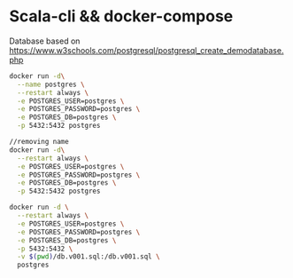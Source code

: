 # Scala-cli && docker-compose

Database based on https://www.w3schools.com/postgresql/postgresql_create_demodatabase.php

```bash
docker run -d\
  --name postgres \
  --restart always \
  -e POSTGRES_USER=postgres \
  -e POSTGRES_PASSWORD=postgres \
  -e POSTGRES_DB=postgres \
  -p 5432:5432 postgres
```

```bash
//removing name
docker run -d\
  --restart always \
  -e POSTGRES_USER=postgres \
  -e POSTGRES_PASSWORD=postgres \
  -e POSTGRES_DB=postgres \
  -p 5432:5432 postgres
```

```bash
docker run -d \
  --restart always \
  -e POSTGRES_USER=postgres \
  -e POSTGRES_PASSWORD=postgres \
  -e POSTGRES_DB=postgres \
  -p 5432:5432 \
  -v $(pwd)/db.v001.sql:/db.v001.sql \
  postgres
  ```